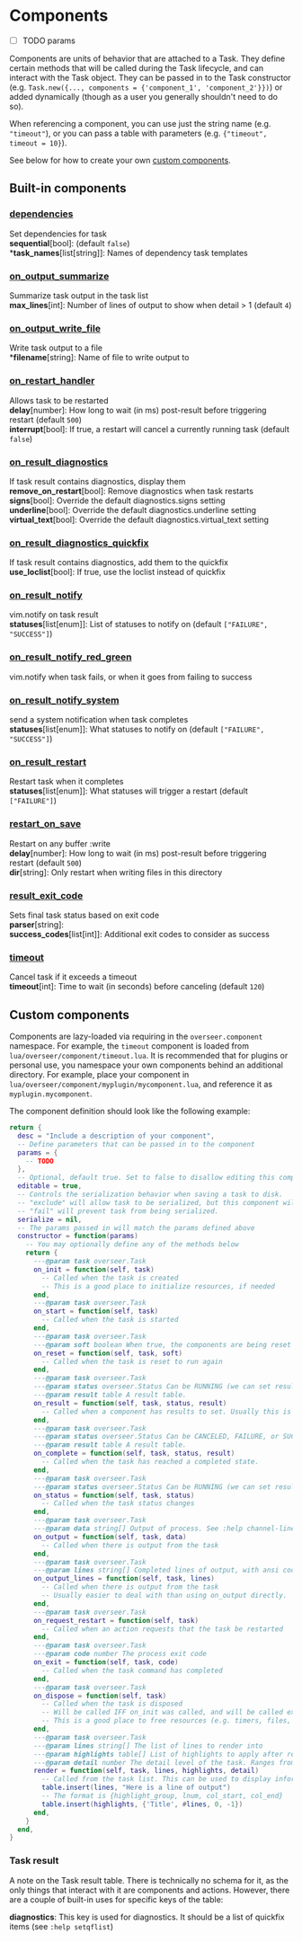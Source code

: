 # Components

- [ ] TODO params

Components are units of behavior that are attached to a Task. They define certain methods that will be called during the Task lifecycle, and can interact with the Task object. They can be passed in to the Task constructor (e.g. `Task.new({..., components = {'component_1', 'component_2'}})`) or added dynamically (though as a user you generally shouldn't need to do so).

When referencing a component, you can use just the string name (e.g. `"timeout"`), or you can pass a table with parameters (e.g. `{"timeout", timeout = 10}`).

See below for how to create your own [custom components](#custom-components).

## Built-in components

### [dependencies](../lua/overseer/component/dependencies.lua)

Set dependencies for task \
**sequential**[bool]: (default `false`) \
\***task_names**[list[string]]: Names of dependency task templates

### [on_output_summarize](../lua/overseer/component/on_output_summarize.lua)

Summarize task output in the task list \
**max_lines**[int]: Number of lines of output to show when detail > 1 (default `4`)

### [on_output_write_file](../lua/overseer/component/on_output_write_file.lua)

Write task output to a file \
\***filename**[string]: Name of file to write output to

### [on_restart_handler](../lua/overseer/component/on_restart_handler.lua)

Allows task to be restarted \
**delay**[number]: How long to wait (in ms) post-result before triggering restart (default `500`) \
**interrupt**[bool]: If true, a restart will cancel a currently running task (default `false`)

### [on_result_diagnostics](../lua/overseer/component/on_result_diagnostics.lua)

If task result contains diagnostics, display them \
**remove_on_restart**[bool]: Remove diagnostics when task restarts \
**signs**[bool]: Override the default diagnostics.signs setting \
**underline**[bool]: Override the default diagnostics.underline setting \
**virtual_text**[bool]: Override the default diagnostics.virtual_text setting

### [on_result_diagnostics_quickfix](../lua/overseer/component/on_result_diagnostics_quickfix.lua)

If task result contains diagnostics, add them to the quickfix \
**use_loclist**[bool]: If true, use the loclist instead of quickfix

### [on_result_notify](../lua/overseer/component/on_result_notify.lua)

vim.notify on task result \
**statuses**[list[enum]]: List of statuses to notify on (default `["FAILURE", "SUCCESS"]`)

### [on_result_notify_red_green](../lua/overseer/component/on_result_notify_red_green.lua)

vim.notify when task fails, or when it goes from failing to success

### [on_result_notify_system](../lua/overseer/component/on_result_notify_system.lua)

send a system notification when task completes \
**statuses**[list[enum]]: What statuses to notify on (default `["FAILURE", "SUCCESS"]`)

### [on_result_restart](../lua/overseer/component/on_result_restart.lua)

Restart task when it completes \
**statuses**[list[enum]]: What statuses will trigger a restart (default `["FAILURE"]`)

### [restart_on_save](../lua/overseer/component/restart_on_save.lua)

Restart on any buffer :write \
**delay**[number]: How long to wait (in ms) post-result before triggering restart (default `500`) \
**dir**[string]: Only restart when writing files in this directory

### [result_exit_code](../lua/overseer/component/result_exit_code.lua)

Sets final task status based on exit code \
**parser**[string]: \
**success_codes**[list[int]]: Additional exit codes to consider as success

### [timeout](../lua/overseer/component/timeout.lua)

Cancel task if it exceeds a timeout \
**timeout**[int]: Time to wait (in seconds) before canceling (default `120`)

## Custom components

Components are lazy-loaded via requiring in the `overseer.component` namespace. For example, the `timeout` component is loaded from `lua/overseer/component/timeout.lua`. It is recommended that for plugins or personal use, you namespace your own components behind an additional directory. For example, place your component in `lua/overseer/component/myplugin/mycomponent.lua`, and reference it as `myplugin.mycomponent`.

The component definition should look like the following example:

```lua
return {
  desc = "Include a description of your component",
  -- Define parameters that can be passed in to the component
  params = {
    -- TODO
  },
  -- Optional, default true. Set to false to disallow editing this component in the task editor
  editable = true,
  -- Controls the serialization behavior when saving a task to disk.
  -- "exclude" will allow task to be serialized, but this component will be excluded.
  -- "fail" will prevent task from being serialized.
  serialize = nil,
  -- The params passed in will match the params defined above
  constructor = function(params)
    -- You may optionally define any of the methods below
    return {
      ---@param task overseer.Task
      on_init = function(self, task)
        -- Called when the task is created
        -- This is a good place to initialize resources, if needed
      end,
      ---@param task overseer.Task
      on_start = function(self, task)
        -- Called when the task is started
      end,
      ---@param task overseer.Task
      ---@param soft boolean When true, the components are being reset but the *task* is not. This is used to support commands that are watching the filesystem and rerunning themselves on file change.
      on_reset = function(self, task, soft)
        -- Called when the task is reset to run again
      end,
      ---@param task overseer.Task
      ---@param status overseer.Status Can be RUNNING (we can set results without completing the task), CANCELED, FAILURE, or SUCCESS
      ---@param result table A result table.
      on_result = function(self, task, status, result)
        -- Called when a component has results to set. Usually this is after the command has completed, but certain types of tasks may wish to set a result while still running.
      end,
      ---@param task overseer.Task
      ---@param status overseer.Status Can be CANCELED, FAILURE, or SUCCESS
      ---@param result table A result table.
      on_complete = function(self, task, status, result)
        -- Called when the task has reached a completed state.
      end,
      ---@param task overseer.Task
      ---@param status overseer.Status Can be RUNNING (we can set results without completing the task), CANCELED, FAILURE, or SUCCESS
      on_status = function(self, task, status)
        -- Called when the task status changes
      end,
      ---@param task overseer.Task
      ---@param data string[] Output of process. See :help channel-lines
      on_output = function(self, task, data)
        -- Called when there is output from the task
      end,
      ---@param task overseer.Task
      ---@param lines string[] Completed lines of output, with ansi codes removed.
      on_output_lines = function(self, task, lines)
        -- Called when there is output from the task
        -- Usually easier to deal with than using on_output directly.
      end,
      ---@param task overseer.Task
      on_request_restart = function(self, task)
        -- Called when an action requests that the task be restarted
      end,
      ---@param task overseer.Task
      ---@param code number The process exit code
      on_exit = function(self, task, code)
        -- Called when the task command has completed
      end,
      ---@param task overseer.Task
      on_dispose = function(self, task)
        -- Called when the task is disposed
        -- Will be called IFF on_init was called, and will be called exactly once.
        -- This is a good place to free resources (e.g. timers, files, etc)
      end,
      ---@param task overseer.Task
      ---@param lines string[] The list of lines to render into
      ---@param highlights table[] List of highlights to apply after rendering
      ---@param detail number The detail level of the task. Ranges from 1 to 3.
      render = function(self, task, lines, highlights, detail)
        -- Called from the task list. This can be used to display information there.
        table.insert(lines, "Here is a line of output")
        -- The format is {highlight_group, lnum, col_start, col_end}
        table.insert(highlights, {'Title', #lines, 0, -1})
      end,
    }
  end,
}
```

### Task result

A note on the Task result table. There is technically no schema for it, as the only things that interact with it are components and actions. However, there are a couple of built-in uses for specific keys of the table:

**diagnostics**: This key is used for diagnostics. It should be a list of quickfix items (see `:help setqflist`)
